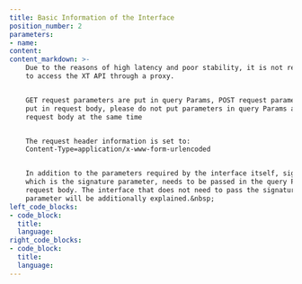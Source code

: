 ```yaml
---
title: Basic Information of the Interface
position_number: 2
parameters:
- name:
content:
content_markdown: >-
    Due to the reasons of high latency and poor stability, it is not recommend
    to access the XT API through a proxy.


    GET request parameters are put in query Params, POST request parameters are
    put in request body, please do not put parameters in query Params and
    request body at the same time


    The request header information is set to:
    Content-Type=application/x-www-form-urlencoded


    In addition to the parameters required by the interface itself, signature,
    which is the signature parameter, needs to be passed in the query Params or
    request body. The interface that does not need to pass the signature
    parameter will be additionally explained.&nbsp;
left_code_blocks:
- code_block:
  title:
  language:
right_code_blocks:
- code_block:
  title:
  language:
---
```

